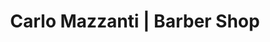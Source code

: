 ---
title: "Carlo Mazzanti | Barber Shop"
url: /eschweiler/carlo-mazzanti-barber-shop/
shop: Friseur
---